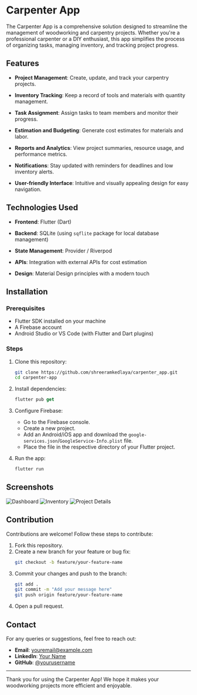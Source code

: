 # Carpenter App

The Carpenter App is a comprehensive solution designed to streamline the management of woodworking and carpentry projects. Whether you're a professional carpenter or a DIY enthusiast, this app simplifies the process of organizing tasks, managing inventory, and tracking project progress.

## Features

- **Project Management**: Create, update, and track your carpentry projects.

- **Inventory Tracking**: Keep a record of tools and materials with quantity management.

- **Task Assignment**: Assign tasks to team members and monitor their progress.

- **Estimation and Budgeting**: Generate cost estimates for materials and labor.

- **Reports and Analytics**: View project summaries, resource usage, and performance metrics.

- **Notifications**: Stay updated with reminders for deadlines and low inventory alerts.

- **User-friendly Interface**: Intuitive and visually appealing design for easy navigation.

## Technologies Used

- **Frontend**: Flutter (Dart)

- **Backend**: SQLite (using `sqflite` package for local database management)

- **State Management**: Provider / Riverpod

- **APIs**: Integration with external APIs for cost estimation

- **Design**: Material Design principles with a modern touch

## Installation

### Prerequisites
- Flutter SDK installed on your machine
- A Firebase account
- Android Studio or VS Code (with Flutter and Dart plugins)

### Steps

1. Clone this repository:

   ```bash
   git clone https://github.com/shreeramkedlaya/carpenter_app.git
   cd carpenter-app
   ```

2. Install dependencies:

   ```dart
   flutter pub get
   ```

3. Configure Firebase:
   - Go to the Firebase console.
   - Create a new project.
   - Add an Android/iOS app and download the `google-services.json`/`GoogleService-Info.plist` file.
   - Place the file in the respective directory of your Flutter project.

4. Run the app:
   ```dart
   flutter run
   ```

## Screenshots
<!-- To add screenshots -->
![Dashboard](./screenshots/dashboard.png)
![Inventory](./screenshots/inventory.png)
![Project Details](./screenshots/project_details.png)

## Contribution

Contributions are welcome! Follow these steps to contribute:

1. Fork this repository.
2. Create a new branch for your feature or bug fix:
   ```bash
   git checkout -b feature/your-feature-name
   ```
3. Commit your changes and push to the branch:
   ```bash
   git add .
   git commit -m "Add your message here"
   git push origin feature/your-feature-name
   ```
4. Open a pull request.

## Contact

For any queries or suggestions, feel free to reach out:

- **Email**: youremail@example.com
- **LinkedIn**: [Your Name](https://www.linkedin.com/in/yourprofile)
- **GitHub**: [@yourusername](https://github.com/yourusername)

---

Thank you for using the Carpenter App! We hope it makes your woodworking projects more efficient and enjoyable.
